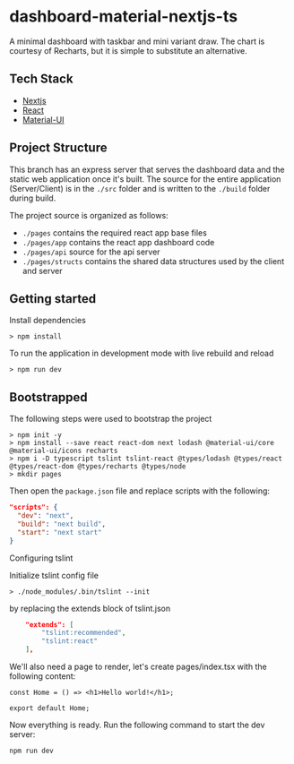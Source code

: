 # dashboard-material-nextjs-ts

A minimal dashboard with taskbar and mini variant draw. The chart is courtesy of Recharts, but it is simple to substitute an alternative.

## Tech Stack

* [Nextjs](https://nextjs.org/)
* [React](https://reactjs.org/)
* [Material-UI](https://material-ui.com/)

## Project Structure

This branch has an express server that serves the dashboard data and the static web application once it's built.  The source for the entire application (Server/Client) is in the `./src` folder and is written to the `./build` folder during build.

The project source is organized as follows:

* `./pages` contains the required react app base files
* `./pages/app` contains the react app dashboard code
* `./pages/api` source for the api server
* `./pages/structs` contains the shared data structures used by the client and server

## Getting started

Install dependencies

```ssh
> npm install
```

To run the application in development mode with live rebuild and reload

```ssh
> npm run dev
```

## Bootstrapped

The following steps were used to bootstrap the project

```ssh
> npm init -y
> npm install --save react react-dom next lodash @material-ui/core @material-ui/icons recharts
> npm i -D typescript tslint tslint-react @types/lodash @types/react @types/react-dom @types/recharts @types/node
> mkdir pages
```

Then open the `package.json` file and replace scripts with the following:

```json
"scripts": {
  "dev": "next",
  "build": "next build",
  "start": "next start"
}
```

Configuring tslint 

Initialize tslint config file

```ssh
> ./node_modules/.bin/tslint --init
```

by replacing the extends block of tslint.json

```json
    "extends": [
        "tslint:recommended",
        "tslint:react"
    ],

```

We'll also need a page to render, let's create pages/index.tsx with the following content:

```tsx
const Home = () => <h1>Hello world!</h1>;

export default Home;
```

Now everything is ready. Run the following command to start the dev server:

```
npm run dev
```

